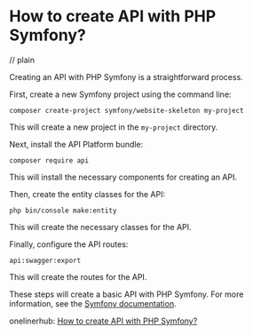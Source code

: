 # How to create API with PHP Symfony?
// plain

Creating an API with PHP Symfony is a straightforward process.

First, create a new Symfony project using the command line:
```
composer create-project symfony/website-skeleton my-project
```

This will create a new project in the `my-project` directory.

Next, install the API Platform bundle:
```
composer require api
```

This will install the necessary components for creating an API.

Then, create the entity classes for the API:
```
php bin/console make:entity
```

This will create the necessary classes for the API.

Finally, configure the API routes:
```
api:swagger:export
```

This will create the routes for the API.

These steps will create a basic API with PHP Symfony. For more information, see the [Symfony documentation](https://symfony.com/doc/current/index.html).

onelinerhub: [How to create API with PHP Symfony?](https://onelinerhub.com/php-symfony/how-to-create-api-with-php-symfony)